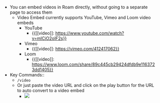- You can embed videos in Roam directly, without going to a separate page to access them
    - Video Embed currently supports YouTube, Vimeo and Loom video embeds 
        - YouTube
            - {{[[video]]: https://www.youtube.com/watch?v=mlCiO2oIF2s}}
        - Vimeo 
            - {{[[video]]: https://vimeo.com/412417062}}
        - Loom
            - {{[[video]]: https://www.loom.com/share/89c445cb29424dfdb9e1163723dd1405}}
- Key Commands::
    - `/video`
    - Or just paste the video URL and click on the play button for the URL to auto convert to a video embed  
        - ![](https://firebasestorage.googleapis.com/v0/b/firescript-577a2.appspot.com/o/imgs%2Fapp%2Fhelp-documentation%2FnPe_IDkfH6.gif?alt=media&token=0ea93260-9fe4-4e7d-9c45-adf2f698328a)
